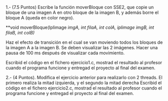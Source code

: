 1.- (7.5 Puntos) Escribe la función moverBloque con SSE2, que copie un bloque de una 
imagen A en otro bloque de la imagen B, y además borre el bloque A (queda en color 
negro).

**void moverBloque(Iplimage *imgA, int filaA, int colA, iplimage *imgB, int filaB, int 
colB)**

Haz el efecto de transición en el cual se van moviendo todos los bloques de la imagen 
A a la imagen B. Se deben visualizar las 2 imágenes. Hacer una pausa de 100 ms después 
de visualizar cada movimiento.

Escribid el código en el fichero ejercicio1.c, mostrad el resultado al profesor cuando 
el programa funcione y entregad el proyecto al final del examen.

2.- (4 Puntos). Modifica el ejercicio anterior para realizarlo con 2 threads. El 
primero realiza la mitad izquierda, y el segundo la mitad derecha
Escribid el código en el fichero ejercicio2.c, mostrad el resultado al profesor cuando 
el programa funcione y entregad el proyecto al final del examen.
